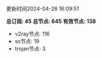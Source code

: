 更新时间2024-04-28 16:09:51

**总订阅: 45**
**总节点: 645**
**有效节点: 138**
- v2ray节点: 116
- ss节点: 19
- trojan节点: 3
